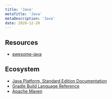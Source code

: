 ```yaml
---
title: 'Java'
metaTitle: 'Java'
metaDescription: 'Java'
date: 2020-12-20
---
```


## Resources

- [awesome-java](https://github.com/akullpp/awesome-java)

## Ecosystem

- [Java Platform, Standard Edition Documentation](https://docs.oracle.com/en/java/javase/index.html)
- [Gradle Build Language Reference](https://docs.gradle.org/current/dsl/)
- [Apache Maven](http://maven.apache.org/)
